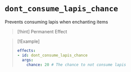# `dont_consume_lapis_chance`

Prevents consuming lapis when enchanting items

> [!hint] Permanent Effect

> [!Example]
> ```yaml
> effects:
> - id: dont_consume_lapis_chance
>   args:
>     chance: 20 # The chance to not consume lapis 
> ```
